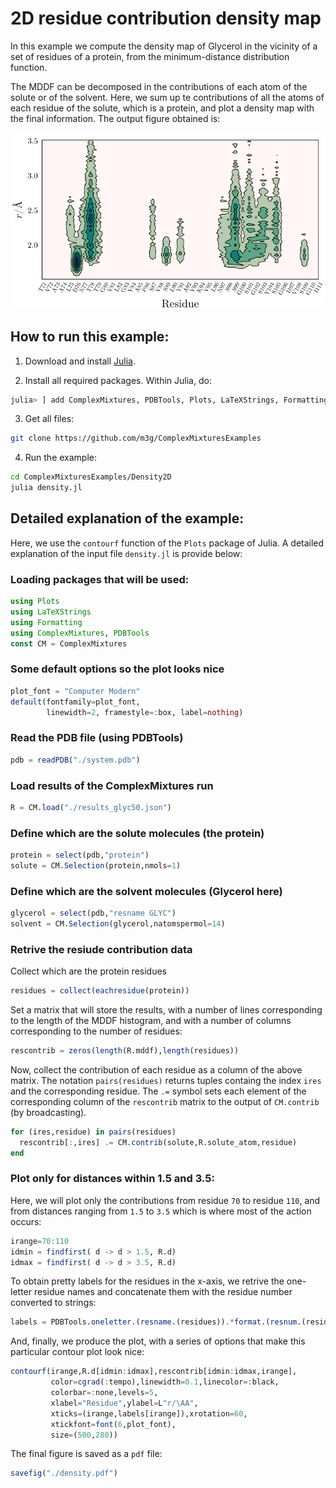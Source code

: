 # 2D residue contribution density map

In this example we compute the density map of Glycerol in the vicinity of a set of residues of a protein, from the minimum-distance distribution function. 

The MDDF can be decomposed in the contributions of each atom of the solute or of the solvent. Here, we sum up te contributions of all the atoms of each residue of the solute, which is a protein, and plot a density map with the final information. The output figure obtained is:

<center>
<img src="./density.png">
</center>

## How to run this example:

1. Download and install [Julia](https://julialang.org).

2. Install all required packages. Within Julia, do:
```julia
julia> ] add ComplexMixtures, PDBTools, Plots, LaTeXStrings, Formatting
```

3. Get all files: 
```bash
git clone https://github.com/m3g/ComplexMixturesExamples
```

4. Run the example:
```bash
cd ComplexMixturesExamples/Density2D
julia density.jl
```

## Detailed explanation of the example:

Here, we use the `contourf` function of the `Plots` package of Julia. A detailed explanation of the input file `density.jl` is provide below: 

### Loading packages that will be used:


```julia
using Plots
using LaTeXStrings
using Formatting
using ComplexMixtures, PDBTools
const CM = ComplexMixtures
```

### Some default options so the plot looks nice
```julia
plot_font = "Computer Modern"
default(fontfamily=plot_font,
        linewidth=2, framestyle=:box, label=nothing)
```

### Read the PDB file (using PDBTools)
```julia
pdb = readPDB("./system.pdb")
```

### Load results of the ComplexMixtures run
```julia
R = CM.load("./results_glyc50.json")  
```

### Define which are the solute molecules (the protein)
```julia
protein = select(pdb,"protein")
solute = CM.Selection(protein,nmols=1)
```

### Define which are the solvent molecules (Glycerol here)
```julia
glycerol = select(pdb,"resname GLYC")
solvent = CM.Selection(glycerol,natomspermol=14)
```

### Retrive the resiude contribution data

Collect which are the protein residues 
```julia
residues = collect(eachresidue(protein))
```

Set a matrix that will store the results, with a number of lines corresponding to the length of the MDDF histogram, and with a number of columns corresponding to the number of residues:
```julia
rescontrib = zeros(length(R.mddf),length(residues))
```

Now, collect the contribution of each residue as a column of the above matrix. The notation `pairs(residues)` returns tuples containg the index `ires` and the corresponding residue. The `.=` symbol sets each element of the corresponding column of the  `rescontrib` matrix to the output of `CM.contrib` (by broadcasting).  
```julia
for (ires,residue) in pairs(residues)
  rescontrib[:,ires] .= CM.contrib(solute,R.solute_atom,residue)
end
```

### Plot only for distances within 1.5 and 3.5:

Here, we will plot only the contributions from residue `70` to residue `110`, and from distances ranging from `1.5` to `3.5` which is where most of the action occurs:
```julia
irange=70:110
idmin = findfirst( d -> d > 1.5, R.d)
idmax = findfirst( d -> d > 3.5, R.d)
```

To obtain pretty labels for the residues in the x-axis, we retrive the one-letter residue names and concatenate them with the residue number converted to strings:

```julia
labels = PDBTools.oneletter.(resname.(residues)).*format.(resnum.(residues))
```

And, finally, we produce the plot, with a series of options that make this particular contour plot look nice:

```julia
contourf(irange,R.d[idmin:idmax],rescontrib[idmin:idmax,irange],
         color=cgrad(:tempo),linewidth=0.1,linecolor=:black,
         colorbar=:none,levels=5,
         xlabel="Residue",ylabel=L"r/\AA",
         xticks=(irange,labels[irange]),xrotation=60,
         xtickfont=font(6,plot_font),
         size=(500,280))
```

The final figure is saved as a `pdf` file:
```julia
savefig("./density.pdf")
```




